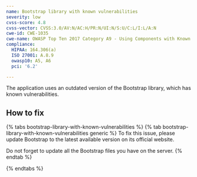 ```yaml
---
name: Bootstrap library with known vulnerabilities
severity: low
cvss-score: 4.8
cvss-vector: CVSS:3.0/AV:N/AC:H/PR:N/UI:N/S:U/C:L/I:L/A:N
cwe-id: CWE-1035
cwe-name: OWASP Top Ten 2017 Category A9 - Using Components with Known Vulnerabilities
compliance:
  HIPAA: 164.306(a)
  ISO 27001: A.8.9
  owasp10: A5, A6
  pci: '6.2'

---            
```


The application uses an outdated version of the Bootstrap library, which has known vulnerabilities.

## How to fix

{% tabs bootstrap-library-with-known-vulnerabilities %}
{% tab bootstrap-library-with-known-vulnerabilities generic %}
To fix this issue, please update Bootstrap to the latest available version on its official website.

Do not forget to update all the Bootstrap files you have on the server.
{% endtab %}

{% endtabs %}
